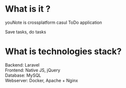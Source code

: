 # What is it ?
youNote is crossplatform casul ToDo application

Save tasks, do tasks

# What is technologies stack?

Backend: Laravel  
Frontend: Native JS, jQuery  
Database: MySQL  
Webserver: Docker, Apache + Nginx  

